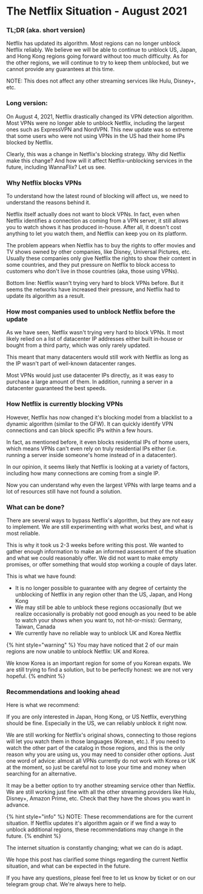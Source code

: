 # The Netflix Situation - August 2021

### TL;DR \(aka. short version\)

Netflix has updated its algorithm. Most regions can no longer unblock Netflix reliably. We believe we will be able to continue to unblock US, Japan, and Hong Kong regions going forward without too much difficulty. As for the other regions, we will continue to try to keep them unblocked, but we cannot provide any guarantees at this time.

NOTE: This does not affect any other streaming services like Hulu, Disney+, etc.

### Long version:

On August 4, 2021, Netflix drastically changed its VPN detection algorithm. Most VPNs were no longer able to unblock Netflix, including the largest ones such as ExpressVPN and NordVPN. This new update was so extreme that some users who were not using VPNs in the US had their home IPs blocked by Netflix. 

Clearly, this was a change in Netflix's blocking strategy. Why did Netflix make this change? And how will it affect Netflix-unblocking services in the future, including WannaFlix? Let us see.

### Why Netflix blocks VPNs

To understand how the latest round of blocking will affect us, we need to understand the reasons behind it. 

Netflix itself actually does not want to block VPNs. In fact, even when Netflix identifies a connection as coming from a VPN server, it still allows you to watch shows it has produced in-house. After all, it doesn't cost anything to let you watch them, and Netflix can keep you on its platform.

The problem appears when Netflix has to buy the rights to offer movies and TV shows owned by other companies, like Disney, Universal Pictures, etc. Usually these companies only give Netflix the rights to show their content in some countries, and they put pressure on Netflix to block access to customers who don't live in those countries \(aka, those using VPNs\).

Bottom line: Netflix wasn't trying very hard to block VPNs before. But it seems the networks have increased their pressure, and Netflix had to update its algorithm as a result.

### How most companies used to unblock Netflix before the update

As we have seen, Netflix wasn't trying very hard to block VPNs. It most likely relied on a list of datacenter IP addresses either built in-house or bought from a third party, which was only rarely updated. 

This meant that many datacenters would still work with Netflix as long as the IP wasn't part of well-known datacenter ranges. 

Most VPNs would just use datacenter IPs directly, as it was easy to purchase a large amount of them. In addition, running a server in a datacenter guaranteed the best speeds.

### How Netflix is currently blocking VPNs

However, Netflix has now changed it's blocking model from a blacklist to a dynamic algorithm \(similar to the GFW\). It can quickly identify VPN connections and can block specific IPs within a few hours. 

In fact, as mentioned before, it even blocks residential IPs of home users, which means VPNs can't even rely on truly residential IPs either \(i.e. running a server inside someone's home instead of in a datacenter\).

In our opinion, it seems likely that Netflix is looking at a variety of factors, including how many connections are coming from a single IP.

Now you can understand why even the largest VPNs with large teams and a lot of resources still have not found a solution.

### What can be done?

There are several ways to bypass Netflix's algorithm, but they are not easy to implement. We are still experimenting with what works best, and what is most reliable. 

This is why it took us 2-3 weeks before writing this post. We wanted to gather enough information to make an informed assessment of the situation and what we could reasonably offer. We did not want to make empty promises, or offer something that would stop working a couple of days later.

This is what we have found:

* It is no longer possible to guarantee with any degree of certainty the unblocking of Netflix in any region other than the US, Japan, and Hong Kong
* We may still be able to unblock these regions occasionally \(but we realize occasionally is probably not good enough as you need to be able to watch your shows when you want to, not hit-or-miss\): Germany, Taiwan, Canada
* We currently have no reliable way to unblock UK and Korea Netflix

{% hint style="warning" %}
You may have noticed that 2 of our main regions are now unable to unblock Netflix: UK and Korea.

We know Korea is an important region for some of you Korean expats. We are still trying to find a solution, but to be perfectly honest: we are not very hopeful.
{% endhint %}

### Recommendations and looking ahead

Here is what we recommend:

If you are only interested in Japan, Hong Kong, or US Netflix, everything should be fine. Especially in the US, we can reliably unblock it right now.

We are still working for Netflix's original shows, connecting to those regions will let you watch them in those languages \(Korean, etc.\). If you need to watch the other part of the catalog in those regions, and this is the only reason why you are using us, you may need to consider other options. Just one word of advice: almost all VPNs currently do not work with Korea or UK at the moment, so just be careful not to lose your time and money when searching for an alternative. 

It may be a better option to try another streaming service other than Netflix. We are still working just fine with all the other streaming providers like Hulu, Disney+, Amazon Prime, etc. Check that they have the shows you want in advance.

{% hint style="info" %}
NOTE: These recommendations are for the current situation. If Netflix updates it's algorithm again or if we find a way to unblock additional regions, these recommendations may change in the future.
{% endhint %}

The internet situation is constantly changing; what we can do is adapt. 

We hope this post has clarified some things regarding the current Netflix situation, and what can be expected in the future. 

If you have any questions, please feel free to let us know by ticket or on our telegram group chat. We're always here to help.

